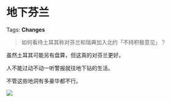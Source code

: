 # 地下芬兰

Tags: **Changes**

> 如何看待土耳其称对芬兰和瑞典加入北约「不持积极意见」？



虽然土耳其可能另有盘算，但这真的对芬兰更好。

人不能过动不动一听警报就往地下钻的生活。

不管这些地洞有多豪华都不行。

![](https://pic3.zhimg.com/50/v2-7aa6a768ccb822b010410e492a336112_720w.jpg?source=1940ef5c)

